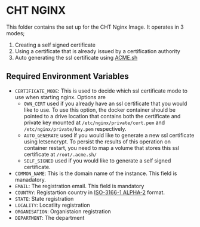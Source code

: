 # CHT NGINX

This folder contains the set up for the CHT Nginx Image.  It operates in 3 modes;

1. Creating a self signed certificate
2. Using a certificate that is already issued by a certification authority
3. Auto generating the ssl certificate using [ACME.sh](https://github.com/acmesh-official/acme.sh)

## Required Environment Variables

- `CERTIFICATE_MODE`: This is used to decide which ssl certificate mode to use when starting nginx. Options are
  - `OWN_CERT` used if you already have an ssl certificate that you would like to use. To use this option, the docker container should be pointed to a drive location that contains both the certificate and private key mounted at `/etc/nginx/private/cert.pem` and `/etc/nginx/private/key.pem` respectively.
  - `AUTO_GENERATE` used if you would like to generate a new ssl certificate using letsencrypt. To persist the results of this operation on container restart, you need to map a volume that stores this ssl certificate at `/root/.acme.sh/`
  - `SELF_SIGNED` used if you would like to generate a self signed certificate.
- `COMMON_NAME`: This is the domain name of the instance. This field is manadatory.
- `EMAIL`:  The registration email. This field is mandatory
- `COUNTRY`: Registartion country in [ISO-3166-1 ALPHA-2](https://en.wikipedia.org/wiki/ISO_3166-1_alpha-2) format.
- `STATE`: State registration
- `LOCALITY`: Locatlity registration
- `ORGANISATION`: Organistaion registration
- `DEPARTMENT`: The department
